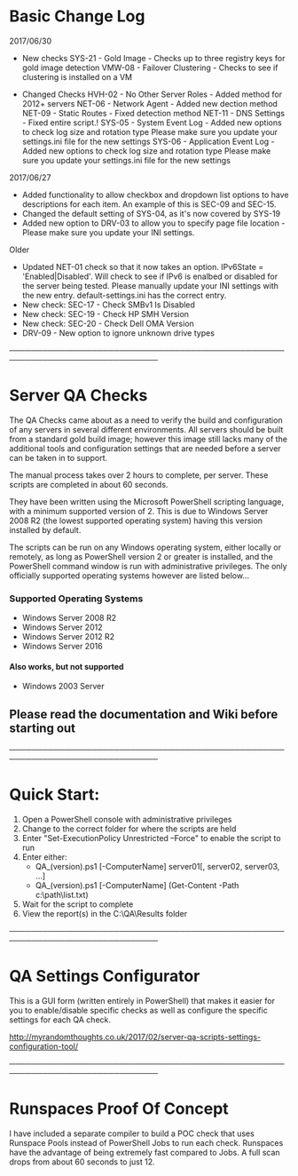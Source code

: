 # Basic Change Log

2017/06/30
- New checks
    SYS-21 - Gold Image - Checks up to three registry keys for gold image detection
    VMW-08 - Failover Clustering - Checks to see if clustering is installed on a VM
    
- Changed Checks
    HVH-02 - No Other Server Roles - Added method for 2012+ servers
    NET-06 - Network Agent - Added new dection method
    NET-09 - Static Routes - Fixed detection method
    NET-11 - DNS Settings - Fixed entire script.!
    SYS-05 - System Event Log - Added new options to check log size and rotation type
        Please make sure you update your settings.ini file for the new settings
    SYS-06 - Application Event Log - Added new options to check log size and rotation type
        Please make sure you update your settings.ini file for the new settings

2017/06/27
- Added functionality to allow checkbox and dropdown list options to have descriptions for each item.  An example of this is SEC-09 and SEC-15.
- Changed the default setting of SYS-04, as it's now covered by SYS-19
- Added new option to DRV-03 to allow you to specify page file location - Please make sure you update your INI settings.

Older
- Updated NET-01 check so that it now takes an option.  IPv6State = 'Enabled|Disabled'.  Will check to see if IPv6 is enalbed or disabled for the server being tested.  Please manually update your INI settings with the new entry.  default-settings.ini has the correct entry.
- New check: SEC-17 - Check SMBv1 Is Disabled
- New check: SEC-19 - Check HP SMH Version
- New check: SEC-20 - Check Dell OMA Version
- DRV-09 - New option to ignore unknown drive types

─────────────────────────────────────────────────────────────────────────────

# Server QA Checks

The QA Checks came about as a need to verify the build and configuration of any servers in several different environments.
All servers should be built from a standard gold build image; however this image still lacks many of the additional tools and configuration settings that are needed before a server can be taken in to support.

The manual process takes over 2 hours to complete, per server.  These scripts are completed in about 60 seconds.

They have been written using the Microsoft PowerShell scripting language, with a minimum supported version of 2.  This is due to Windows Server 2008 R2 (the lowest supported operating system) having this version installed by default.

The scripts can be run on any Windows operating system, either locally or remotely, as long as PowerShell version 2 or greater is installed, and the PowerShell command window is run with administrative privileges.  The only officially supported operating systems however are listed below...

### Supported Operating Systems
- Windows Server 2008 R2
- Windows Server 2012
- Windows Server 2012 R2
- Windows Server 2016

#### Also works, but not supported
- Windows 2003 Server

## Please read the documentation and Wiki before starting out

─────────────────────────────────────────────────────────────────────────────

# Quick Start:
1. Open a PowerShell console with administrative privileges
2. Change to the correct folder for where the scripts are held
3. Enter "Set-ExecutionPolicy Unrestricted –Force" to enable the script to run
4. Enter either:    
   - QA_(version).ps1 [-ComputerName] server01[, server02, server03, ...]
   - QA_(version).ps1 [-ComputerName] (Get-Content -Path c:\path\list.txt)
5. Wait for the script to complete
6. View the report(s) in the C:\QA\Results folder

─────────────────────────────────────────────────────────────────────────────

# QA Settings Configurator

This is a GUI form (written entirely in PowerShell) that makes it easier for you to enable/disable specific checks as well as configure the specific settings for each QA check.

http://myrandomthoughts.co.uk/2017/02/server-qa-scripts-settings-configuration-tool/

─────────────────────────────────────────────────────────────────────────────

# Runspaces Proof Of Concept
I have included a separate compiler to build a POC check that uses Runspace Pools instead of PowerShell Jobs to run each check.  Runspaces have the advantage of being extremely fast compared to Jobs.  A full scan drops from about 60 seconds to just 12.
